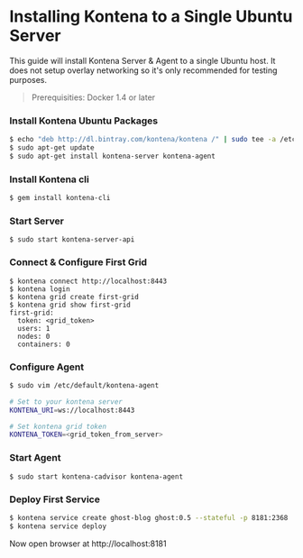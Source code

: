 # Installing Kontena to a Single Ubuntu Server

This guide will install Kontena Server & Agent to a single Ubuntu host. It does not setup overlay networking so it's only recommended for testing purposes.

> Prerequisities: Docker 1.4 or later

### Install Kontena Ubuntu Packages

```sh
$ echo "deb http://dl.bintray.com/kontena/kontena /" | sudo tee -a /etc/apt/sources.list
$ sudo apt-get update
$ sudo apt-get install kontena-server kontena-agent
```

### Install Kontena cli

```sh
$ gem install kontena-cli
```

### Start Server

```
$ sudo start kontena-server-api
```

### Connect & Configure First Grid

```
$ kontena connect http://localhost:8443
$ kontena login
$ kontena grid create first-grid
$ kontena grid show first-grid
first-grid:
  token: <grid_token>
  users: 1
  nodes: 0
  containers: 0

```

### Configure Agent

```sh
$ sudo vim /etc/default/kontena-agent

# Set to your kontena server
KONTENA_URI=ws://localhost:8443

# Set kontena grid token
KONTENA_TOKEN=<grid_token_from_server>
```

### Start Agent

```
$ sudo start kontena-cadvisor kontena-agent
```

### Deploy First Service

```sh
$ kontena service create ghost-blog ghost:0.5 --stateful -p 8181:2368
$ kontena service deploy
```

Now open browser at http://localhost:8181
